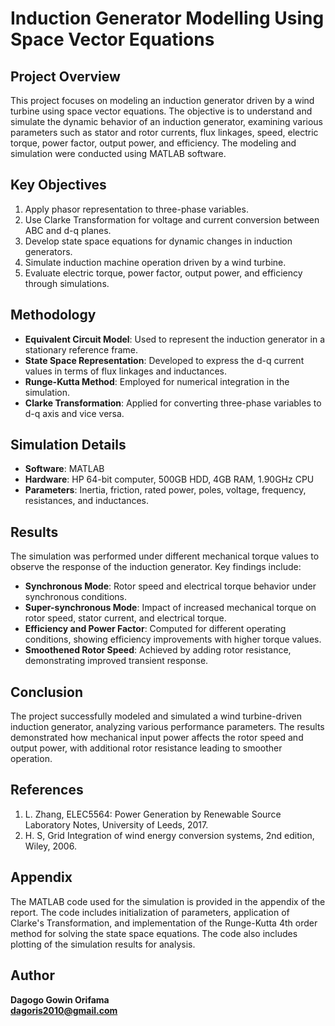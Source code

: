 # Induction Generator Modelling Using Space Vector Equations

## Project Overview

This project focuses on modeling an induction generator driven by a wind turbine using space vector equations. The objective is to understand and simulate the dynamic behavior of an induction generator, examining various parameters such as stator and rotor currents, flux linkages, speed, electric torque, power factor, output power, and efficiency. The modeling and simulation were conducted using MATLAB software.

## Key Objectives

1. Apply phasor representation to three-phase variables.
2. Use Clarke Transformation for voltage and current conversion between ABC and d-q planes.
3. Develop state space equations for dynamic changes in induction generators.
4. Simulate induction machine operation driven by a wind turbine.
5. Evaluate electric torque, power factor, output power, and efficiency through simulations.

## Methodology

- **Equivalent Circuit Model**: Used to represent the induction generator in a stationary reference frame.
- **State Space Representation**: Developed to express the d-q current values in terms of flux linkages and inductances.
- **Runge-Kutta Method**: Employed for numerical integration in the simulation.
- **Clarke Transformation**: Applied for converting three-phase variables to d-q axis and vice versa.

## Simulation Details

- **Software**: MATLAB
- **Hardware**: HP 64-bit computer, 500GB HDD, 4GB RAM, 1.90GHz CPU
- **Parameters**: Inertia, friction, rated power, poles, voltage, frequency, resistances, and inductances.

## Results

The simulation was performed under different mechanical torque values to observe the response of the induction generator. Key findings include:

- **Synchronous Mode**: Rotor speed and electrical torque behavior under synchronous conditions.
- **Super-synchronous Mode**: Impact of increased mechanical torque on rotor speed, stator current, and electrical torque.
- **Efficiency and Power Factor**: Computed for different operating conditions, showing efficiency improvements with higher torque values.
- **Smoothened Rotor Speed**: Achieved by adding rotor resistance, demonstrating improved transient response.

## Conclusion

The project successfully modeled and simulated a wind turbine-driven induction generator, analyzing various performance parameters. The results demonstrated how mechanical input power affects the rotor speed and output power, with additional rotor resistance leading to smoother operation.

## References

1. L. Zhang, ELEC5564: Power Generation by Renewable Source Laboratory Notes, University of Leeds, 2017.
2. H. S, Grid Integration of wind energy conversion systems, 2nd edition, Wiley, 2006.

## Appendix

The MATLAB code used for the simulation is provided in the appendix of the report. The code includes initialization of parameters, application of Clarke's Transformation, and implementation of the Runge-Kutta 4th order method for solving the state space equations. The code also includes plotting of the simulation results for analysis.

## Author
**Dagogo Gowin Orifama**  
**dagoris2010@gmail.com**
